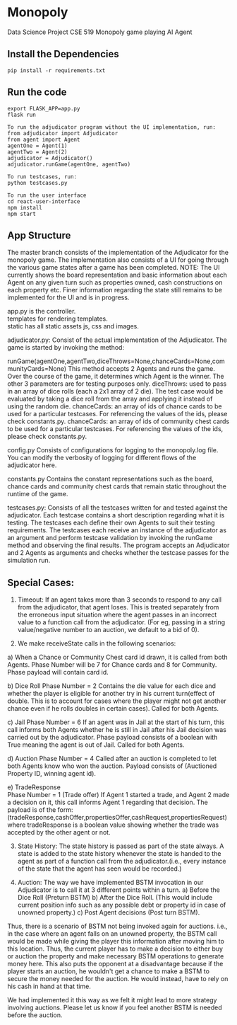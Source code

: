 # Monopoly

Data Science Project CSE 519
Monopoly game playing AI Agent

## Install the Dependencies

```
pip install -r requirements.txt
```

## Run the code

```
export FLASK_APP=app.py
flask run

To run the adjudicator program without the UI implementation, run:
from adjudicator import Adjudicator
from agent import Agent
agentOne = Agent(1)
agentTwo = Agent(2)
adjudicator = Adjudicator()
adjudicator.runGame(agentOne, agentTwo)

To run testcases, run:
python testcases.py

To run the user interface
cd react-user-interface
npm install
npm start

```

## App Structure
The master branch consists of the implementation of the Adjudicator for the monopoly game.
The implementation also consists of a UI for going through the various game states after a game has been completed. 
NOTE: The UI currently shows the board representation and basic information about each Agent on any given turn such as properties owned, cash constructions on each property etc. Finer information regarding the state still remains to be implemented for the UI and is in progress.

app.py is the controller.  
templates for rendering templates.  
static has all static assets js, css and images.

adjudicator.py:
Consist of the actual implementation of the Adjudicator. The game is started by invoking the method: 

runGame(agentOne,agentTwo,diceThrows=None,chanceCards=None,communityCards=None)
This method accepts 2 Agents and runs the game. Over the course of the game, it determines which Agent is the winner.
The other 3 parameters are for testing purposes only.
diceThrows: used to pass in an array of dice rolls (each a 2x1 array of 2 die). The test case would be evaluated by taking a dice roll from the array and applying it instead of using the random die.
chanceCards: an array of ids of chance cards to be used for a particular testcases. For referencing the values of the ids, please check constants.py.
chanceCards: an array of ids of community chest cards to be used for a particular testcases. For referencing the values of the ids, please check constants.py.

config.py
Consists of configurations for logging to the monopoly.log file. You can modify the verbosity of logging for different flows of the adjudicator here.

constants.py
Contains the constant representations such as the board, chance cards and community chest cards that remain static throughout the runtime of the game.

testcases.py:
Consists of all the testcases written for and tested against the adjudicator. Each testcase contains a short description regarding what it is testing. The testcases each define their own Agents to suit their testing requirements. The testcases each receive an instance of the adjudicator as an argument and perform testcase validation by invoking the runGame method and observing the final results.
The program accepts an Adjudicator and 2 Agents as arguments and checks whether the testcase passes for the simulation run.

## Special Cases:
1. Timeout:
If an agent takes more than 3 seconds to respond to any call from the adjudicator, that agent loses. This is treated separately from the erroneous input situation where the agent passes in an incorrect value to a function call from the adjudicator. (For eg, passing in a string value/negative number to an auction, we default to a bid of 0).

2. We make receiveState calls in the following scenarios:

a) When a Chance or Community Chest card id drawn, it is called from both Agents.
Phase Number will be 7 for Chance cards and 8 for Community.
Phase payload will contain card id.

b) Dice Roll
Phase Number = 2
Contains the die value for each dice and whether the player is eligible for another try in his current turn(effect of double. This is to account for cases where the player might not get another chance even if he rolls doubles in certain cases).
Called for both Agents.

c) Jail
Phase Number = 6
If an agent was in Jail at the start of his turn, this call informs both Agents whether he is still in Jail after his Jail decision was carried out by the adjudicator.
Phase payload consists of a boolean with True meaning the agent is out of Jail.
Called for both Agents.

d) Auction
Phase Number = 4
Called after an auction is completed to let both Agents know who won the auction. Payload consists of (Auctioned Property ID, winning agent id).

e) TradeResponse  
Phase Number = 1 (Trade offer)
If Agent 1 started a trade, and Agent 2 made a decision on it, this call informs Agent 1 regarding that decision.
The payload is of the form:
(tradeResponse,cashOffer,propertiesOffer,cashRequest,propertiesRequest)
where tradeResponse is a boolean value showing whether the trade was accepted by the other agent or not.

3. State History:
The state history is passed as part of the state always. A state is added to the state history whenever the state is handed to the agent as part of a function call from the adjudicator.(i.e., every instance of the state that the agent has seen would be recorded.)

4. Auction:
The way we have implemented BSTM invocation in our Adjudicator is to call it at 3 different points within a turn.
a) Before the Dice Roll (Preturn BSTM)
b) After the Dice Roll. (This would include current position info such as any possible debt or property id in case of unowned property.)
c) Post Agent decisions (Post turn BSTM).

Thus, there is a scenario of BSTM not being invoked again for auctions. i.e., in the case where an agent falls on an unowned property, the BSTM call would be made while giving the player this information after moving him to this location. Thus, the current player has to make a decision to either buy or auction the property and make necessary BSTM operations to generate money here. This also puts the opponent at a disadvantage because if the player starts an auction, he wouldn't get a chance to make a BSTM to secure the money needed for the auction. He would instead, have to rely on his cash in hand at that time.

We had implemented it this way as we felt it might lead to more strategy involving auctions. Please let us know if you feel another BSTM is needed before the auction.

